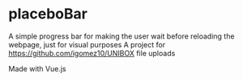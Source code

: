 # placeboBar

A simple progress bar for making the user wait before reloading the webpage, just for visual purposes
A project for https://github.com/igomez10/UNIBOX  file uploads

Made with Vue.js
